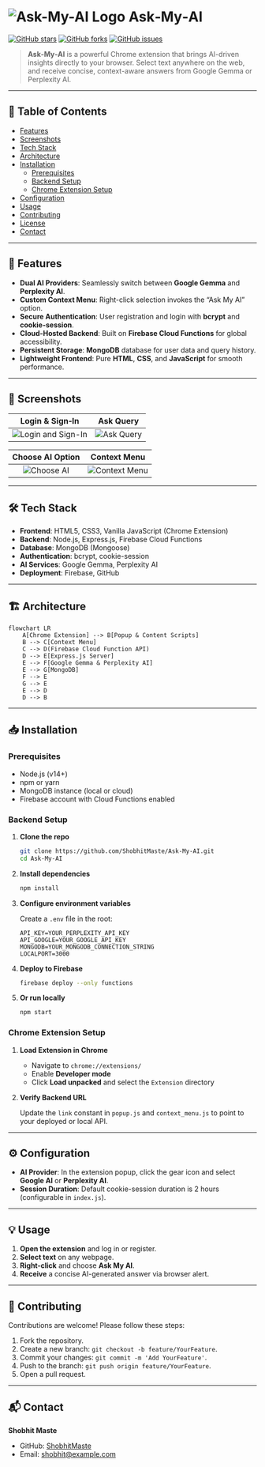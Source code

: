 
# ![Ask-My-AI Logo](https://raw.githubusercontent.com/ShobhitMaste/Ask-My-AI/main/assets/logo.png) Ask‑My‑AI

[![GitHub stars](https://img.shields.io/github/stars/ShobhitMaste/Ask-My-AI)](https://github.com/ShobhitMaste/Ask-My-AI/stargazers)
[![GitHub forks](https://img.shields.io/github/forks/ShobhitMaste/Ask-My-AI)](https://github.com/ShobhitMaste/Ask-My-AI/network)
[![GitHub issues](https://img.shields.io/github/issues/ShobhitMaste/Ask-My-AI)](https://github.com/ShobhitMaste/Ask-My-AI/issues)

> **Ask‑My‑AI** is a powerful Chrome extension that brings AI-driven insights directly to your browser. Select text anywhere on the web, and receive concise, context-aware answers from Google Gemma or Perplexity AI.

---

## 🌟 Table of Contents

- [Features](#-features)
- [Screenshots](#-screenshots)
- [Tech Stack](#-tech-stack)
- [Architecture](#-architecture)
- [Installation](#-installation)
  - [Prerequisites](#prerequisites)
  - [Backend Setup](#backend-setup)
  - [Chrome Extension Setup](#chrome-extension-setup)
- [Configuration](#-configuration)
- [Usage](#-usage)
- [Contributing](#-contributing)
- [License](#-license)
- [Contact](#-contact)

---

## 🚀 Features

- **Dual AI Providers**: Seamlessly switch between **Google Gemma** and **Perplexity AI**.
- **Custom Context Menu**: Right-click selection invokes the “Ask My AI” option.
- **Secure Authentication**: User registration and login with **bcrypt** and **cookie-session**.
- **Cloud‑Hosted Backend**: Built on **Firebase Cloud Functions** for global accessibility.
- **Persistent Storage**: **MongoDB** database for user data and query history.
- **Lightweight Frontend**: Pure **HTML**, **CSS**, and **JavaScript** for smooth performance.

---

## 📸 Screenshots

| Login & Sign‑In | Ask Query |
| :-: | :-: |
| ![Login and Sign-In](https://github.com/user-attachments/assets/209cbef9-4f5b-4551-a4cb-9fa803fe3dc2) | ![Ask Query](https://github.com/user-attachments/assets/4a798b49-ce78-468c-a750-8f54b84ae3e2) |

| Choose AI Option | Context Menu |
| :-: | :-: |
| ![Choose AI](https://github.com/user-attachments/assets/f4deeefb-2d05-480a-8b93-be4af875dd39) | ![Context Menu](https://github.com/user-attachments/assets/aa71c05b-2ae8-4411-97f5-b085cf55a34c) |

---

## 🛠 Tech Stack

- **Frontend**: HTML5, CSS3, Vanilla JavaScript (Chrome Extension)
- **Backend**: Node.js, Express.js, Firebase Cloud Functions
- **Database**: MongoDB (Mongoose)
- **Authentication**: bcrypt, cookie-session
- **AI Services**: Google Gemma, Perplexity AI
- **Deployment**: Firebase, GitHub

---

## 🏗 Architecture

```mermaid
flowchart LR
    A[Chrome Extension] --> B[Popup & Content Scripts]
    B --> C[Context Menu]
    C --> D(Firebase Cloud Function API)
    D --> E[Express.js Server]
    E --> F[Google Gemma & Perplexity AI]
    E --> G[MongoDB]
    F --> E
    G --> E
    E --> D
    D --> B
```

---

## 📥 Installation

### Prerequisites

- Node.js (v14+)
- npm or yarn
- MongoDB instance (local or cloud)
- Firebase account with Cloud Functions enabled

### Backend Setup

1. **Clone the repo**

   ```bash
   git clone https://github.com/ShobhitMaste/Ask-My-AI.git
   cd Ask-My-AI
   ```

2. **Install dependencies**

   ```bash
   npm install
   ```

3. **Configure environment variables**

   Create a `.env` file in the root:
   ```env
   API_KEY=YOUR_PERPLEXITY_API_KEY
   API_GOOGLE=YOUR_GOOGLE_API_KEY
   MONGODB=YOUR_MONGODB_CONNECTION_STRING
   LOCALPORT=3000
   ```

4. **Deploy to Firebase**

   ```bash
   firebase deploy --only functions
   ```

5. **Or run locally**

   ```bash
   npm start
   ```

### Chrome Extension Setup

1. **Load Extension in Chrome**

   - Navigate to `chrome://extensions/`
   - Enable **Developer mode**
   - Click **Load unpacked** and select the `Extension` directory

2. **Verify Backend URL**

   Update the `link` constant in `popup.js` and `context_menu.js` to point to your deployed or local API.

---

## ⚙️ Configuration

- **AI Provider**: In the extension popup, click the gear icon and select **Google AI** or **Perplexity AI**.
- **Session Duration**: Default cookie-session duration is 2 hours (configurable in `index.js`).

---

## 💡 Usage

1. **Open the extension** and log in or register.
2. **Select text** on any webpage.
3. **Right-click** and choose **Ask My AI**.
4. **Receive** a concise AI-generated answer via browser alert.

---

## 🤝 Contributing

Contributions are welcome! Please follow these steps:

1. Fork the repository.
2. Create a new branch: `git checkout -b feature/YourFeature`.
3. Commit your changes: `git commit -m 'Add YourFeature'`.
4. Push to the branch: `git push origin feature/YourFeature`.
5. Open a pull request.

---

## 📬 Contact

**Shobhit Maste**  
- GitHub: [ShobhitMaste](https://github.com/ShobhitMaste)  
- Email: shobhit@example.com  

